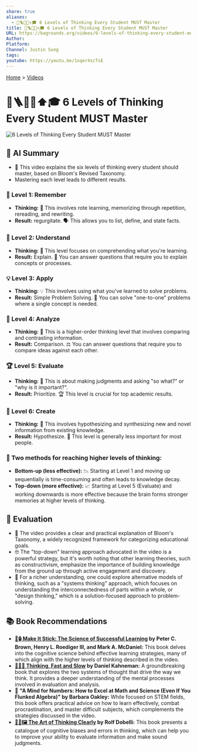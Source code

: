 ```yaml
---
share: true
aliases:
  - 🧠🪜💡🤔⬆️🎓 6 Levels of Thinking Every Student MUST Master
title: 🧠🪜💡🤔⬆️🎓 6 Levels of Thinking Every Student MUST Master
URL: https://bagrounds.org/videos/6-levels-of-thinking-every-student-must-master
Author: 
Platform: 
Channel: Justin Sung
tags: 
youtube: https://youtu.be/1xqerXscTsE
---
```

[Home](../index.md) > [Videos](./index.md)  
# 🧠🪜💡🤔⬆️🎓 6 Levels of Thinking Every Student MUST Master  
![6 Levels of Thinking Every Student MUST Master](https://youtu.be/1xqerXscTsE)  
  
## 🤖 AI Summary  
* 🧠 This video explains the six levels of thinking every student should master, based on Bloom's Revised Taxonomy.  
* Mastering each level leads to different results.  
  
### 📝 Level 1: Remember  
* **Thinking:** 📝 This involves rote learning, memorizing through repetition, rereading, and rewriting.  
* **Result:** regurgitate. 🗣️ This allows you to list, define, and state facts.  
  
### 🤔 Level 2: Understand  
* **Thinking:** 🤔 This level focuses on comprehending what you're learning.  
* **Result:** Explain. 💬 You can answer questions that require you to explain concepts or processes.  
  
### 💡 Level 3: Apply  
* **Thinking:** 💡 This involves using what you've learned to solve problems.  
* **Result:** Simple Problem Solving. 🧩 You can solve "one-to-one" problems where a single concept is needed.  
  
### 🔬 Level 4: Analyze  
* **Thinking:** 🔬 This is a higher-order thinking level that involves comparing and contrasting information.  
* **Result:** Comparison. ⚖️ You can answer questions that require you to compare ideas against each other.  
  
### 🏆 Level 5: Evaluate  
* **Thinking:** 🤔 This is about making judgments and asking "so what?" or "why is it important?".  
* **Result:** Prioritize. 🏆 This level is crucial for top academic results.  
  
### 🎨 Level 6: Create  
* **Thinking:** 🎨 This involves hypothesizing and synthesizing new and novel information from existing knowledge.  
* **Result:** Hypothesize. 🧪 This level is generally less important for most people.  
  
### 🚀 Two methods for reaching higher levels of thinking:  
* **Bottom-up (less effective):** 📉 Starting at Level 1 and moving up sequentially is time-consuming and often leads to knowledge decay.  
* **Top-down (more effective):** 📈 Starting at Level 5 (Evaluate) and working downwards is more effective because the brain forms stronger memories at higher levels of thinking.  
  
## 🤔 Evaluation  
* 🧐 The video provides a clear and practical explanation of Bloom's Taxonomy, a widely recognized framework for categorizing educational goals.  
* 🤓 The "top-down" learning approach advocated in the video is a powerful strategy, but it's worth noting that other learning theories, such as constructivism, emphasize the importance of building knowledge from the ground up through active engagement and discovery.  
* 🤔 For a richer understanding, one could explore alternative models of thinking, such as a "systems thinking" approach, which focuses on understanding the interconnectedness of parts within a whole, or "design thinking," which is a solution-focused approach to problem-solving.  
  
## 📚 Book Recommendations  
* **[🧠🔒 Make It Stick: The Science of Successful Learning](../books/make-it-stick.md) by Peter C. Brown, Henry L. Roediger III, and Mark A. McDaniel:** This book delves into the cognitive science behind effective learning strategies, many of which align with the higher levels of thinking described in the video.  
* **[🤔🐇🐢 Thinking, Fast and Slow](../books/thinking-fast-and-slow.md) by Daniel Kahneman:** A groundbreaking book that explores the two systems of thought that drive the way we think. It provides a deeper understanding of the mental processes involved in evaluation and analysis.  
* 📖 **"A Mind for Numbers: How to Excel at Math and Science (Even If You Flunked Algebra)" by Barbara Oakley:** While focused on STEM fields, this book offers practical advice on how to learn effectively, combat procrastination, and master difficult subjects, which complements the strategies discussed in the video.  
* **[🎨🤔🖼️ The Art of Thinking Clearly](../books/the-art-of-thinking-clearly.md) by Rolf Dobelli:** This book presents a catalogue of cognitive biases and errors in thinking, which can help you to improve your ability to evaluate information and make sound judgments.